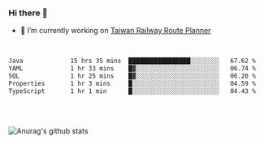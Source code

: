 ### Hi there 👋

- 🔭 I’m currently working on [Taiwan Railway Route Planner](https://github.com/Taiwan-Railway-Route-Planner)

<br/>

<!--START_SECTION:waka-->

```txt
Java             15 hrs 35 mins  █████████████████░░░░░░░░   67.62 %
YAML             1 hr 33 mins    █▓░░░░░░░░░░░░░░░░░░░░░░░   06.74 %
SQL              1 hr 25 mins    █▓░░░░░░░░░░░░░░░░░░░░░░░   06.20 %
Properties       1 hr 3 mins     █░░░░░░░░░░░░░░░░░░░░░░░░   04.59 %
TypeScript       1 hr 1 min      █░░░░░░░░░░░░░░░░░░░░░░░░   04.43 %
```

<!--END_SECTION:waka-->

<br/>
<br/>

![Anurag's github stats](https://github-readme-stats.vercel.app/api?username=DepickereSven&show_icons=true&theme=tokyonight)



<!--
**DepickereSven/DepickereSven** is a ✨ _special_ ✨ repository because its `README.md` (this file) appears on your GitHub profile.

Here are some ideas to get you started:

- 🔭 I’m currently working on ...
- 🌱 I’m currently learning ...
- 👯 I’m looking to collaborate on ...
- 🤔 I’m looking for help with ...
- 💬 Ask me about ...
- 📫 How to reach me: ...
- 😄 Pronouns: ...
- ⚡ Fun fact: ...
-->
